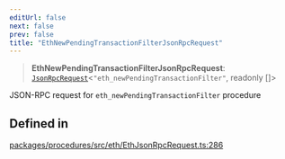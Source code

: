 ```yaml
---
editUrl: false
next: false
prev: false
title: "EthNewPendingTransactionFilterJsonRpcRequest"
---
```


> **EthNewPendingTransactionFilterJsonRpcRequest**: [`JsonRpcRequest`](/reference/tevm/jsonrpc/type-aliases/jsonrpcrequest/)\<`"eth_newPendingTransactionFilter"`, readonly []\>

JSON-RPC request for `eth_newPendingTransactionFilter` procedure

## Defined in

[packages/procedures/src/eth/EthJsonRpcRequest.ts:286](https://github.com/qbzzt/tevm-monorepo/blob/main/packages/procedures/src/eth/EthJsonRpcRequest.ts#L286)
